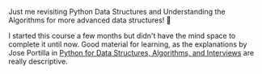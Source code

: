 Just me revisiting Python Data Structures and Understanding the Algorithms for more advanced data structures! 🧱 

I started this course a few months but didn't have the mind space to complete it until now. Good material for learning, as the explanations by Jose Portilla in [Python for Data Structures, Algorithms, and Interviews](https://www.udemy.com/course/python-for-data-structures-algorithms-and-interviews/) are really descriptive. 
